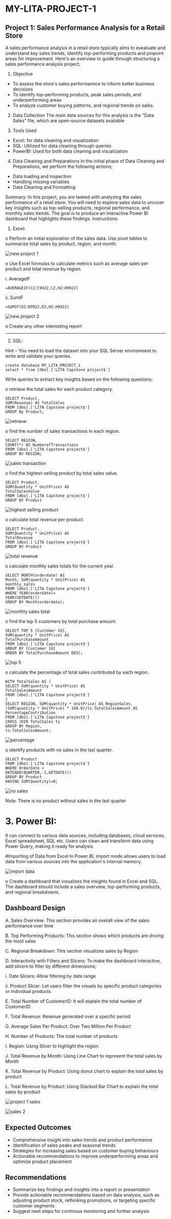 # MY-LITA-PROJECT-1

## Project 1: Sales Performance Analysis for a Retail Store 

A sales performance analysis in a retail store typically aims to evealuate and understand key sales trends, identify top-performing products and pinpoint areas for improvement. Here's an overview to guide through structuring a sales performance analysis project;

1.   Objective
*   To assess the store's sales performannce to inform better business decisions
*   To identify top-performing products, peak sales periods, and underperforming areas
*   To analyze customer buying patterns, and regional trends on sales.

2.   Data Collection
The main data sources for this analysis is the "Data Sales" file, which are open-source datasets available

3.   Tools Used
*   Excel:   for data cleaning and visualization
*   SQL:     Utilized for data cleaning through queries
*   PowerBI:   Used for both data cleaning and visualization

4.   Data Cleaning and Preparations
In the initial phase of Data Cleaning and Preparations, we perform the following actions;
*   Data loading and inspection
*   Handling missing variables
*   Data Cleaning and Formatting

Summary: In this project, you are tasked with analyzing the sales performance of a retail store. 
You will need to explore sales data to uncover key insights such as top-selling products, regional 
performance, and monthly sales trends. The goal is to produce an interactive Power BI 
dashboard that highlights these findings. 
Instructions: 

1. Excel:
   
o Perform an initial exploration of the sales data. Use pivot tables to summarize 
total sales by product, region, and month. 

![new project 1](https://github.com/user-attachments/assets/e37d0b43-d680-46f5-82c3-1aaeb2265079)


o Use Excel formulas to calculate metrics such as average sales per product and 
total revenue by region. 

i.   AverageIF

```
=AVERAGEIF(C2:C9922,C2,H2:H9922)
```

ii.   SumIF

```
=SUMIF(D2:D9922,D2,H2:H9922)
```


![new project 2](https://github.com/user-attachments/assets/2b4b38a2-639d-459f-adc1-2f9ddf3fef6d)


o Create any other interesting report


---

2. SQL:
   
Hint – You need to load the dataset into your SQL Server environment to write and 
validate your queries.

```
create database MY_LITA_PROJECT_1
select * from [dbo].['LITA Capstone project$']
```

Write queries to extract key insights based on the following questions;

o retrieve the total sales for each product category.

```
SELECT Product, 
SUM(Revenue) AS TotalSales
FROM [dbo].['LITA Capstone project$']
GROUP By Product;
```

![retrieve](https://github.com/user-attachments/assets/16f88ee5-d214-4683-bb04-1d53257f0b32)

o find the number of sales transactions in each region. 

```
SELECT REGION,
COUNT(*) AS NumberofTransactions
FROM [dbo].['LITA Capstone project$']
GROUP BY REGION;
```

![sales transaction](https://github.com/user-attachments/assets/470ea09c-5a08-42c1-aaed-c205a5be7526)


o find the highest-selling product by total sales value. 

```
SELECT Product,
SUM(Quantity * UnitPrice) AS
TotalSalesValue
FROM [dbo].['LITA Capstone project$']
GROUP BY Product
```

![highest selling product](https://github.com/user-attachments/assets/0b6a5a82-de66-4b79-a20b-721e150c700d)

o calculate total revenue per product. 

```
SELECT Product,
SUM(Quantity * UnitPrice) AS
TotalRevenue
FROM [dbo].['LITA Capstone project$']
GROUP BY Product
```
![total revenue](https://github.com/user-attachments/assets/8b626e32-9ca1-429c-9e19-9665cdd89028)

o calculate monthly sales totals for the current year. 

```
SELECT MONTH(orderdate) AS
Month, SUM(quantity * UnitPrice) AS
monthly_sales
FROM [dbo].['LITA Capstone project$']
WHERE YEAR(orderdate)= 
YEAR(GETDATE())
GROUP BY Month(orderdate);
```

![monthly sales total](https://github.com/user-attachments/assets/94d4e075-30af-40c8-921f-9eff34d355c6)

o find the top 5 customers by total purchase amount. 

```
SELECT TOP 5 [Customer Id],
SUM(quantity * UnitPrice) AS
TotalPurchaseAmount
FROM [dbo].['LITA Capstone project$']
GROUP BY [Customer Id]
ORDER BY TotalPurchaseAmount DESC;
```

![top 5](https://github.com/user-attachments/assets/8d1eeb0c-285f-475b-b511-d2270e20a489)

o calculate the percentage of total sales contributed by each region. 

```
WITH TotalSales AS (
SELECT SUM(quantity * UnitPrice) AS 
TotalSalesAmount
FROM [dbo].['LITA Capstone project$']
)
SELECT REGION, SUM(quantity * UnitPrice) AS RegionSales,
(SUM(quantity * UnitPrice) * 100.0)/ts.TotalSalesAmount AS PercentageContribution
FROM [dbo].['LITA Capstone project$']
CROSS JOIN TotalSales ts
GROUP BY Region,
ts.TotalSalesAmount;
```

![percentage](https://github.com/user-attachments/assets/6f9f43ea-f110-4d85-bb81-3399ee076d08)

o identify products with no sales in the last quarter.

```
SELECT Product
FROM [dbo].['LITA Capstone project$']
WHERE OrderDate <
DATEADD(QUARTER,-1,GETDATE())
GROUP BY Product
HAVING SUM(Quantity)=0;
```

![no sales](https://github.com/user-attachments/assets/2f2a8c27-1b54-4903-a734-f05bb5c6c70d)

Note: There is no product without sales in the last quarter

# 3. Power BI: 

It can connect to various data sources, including databases, cloud services, Excel spreadsheet, SQL etc. Users can clean and transform data using Power Query, making it ready for analysis. 

#Importing of Data from Excel
In Power BI, import mode allows users to load data from various sources into the application's internal memory.

![import data](https://github.com/user-attachments/assets/27a8e577-7b12-4b3d-b10f-c2a0f4c502d7)

o Create a dashboard that visualizes the insights found in Excel and SQL. The 
dashboard should include a sales overview, top-performing products, and 
regional breakdowns.

## Dashboard Design

A.   Sales Overview:            This section provides an overall view of the sales performance over time

B.   Top Performing Products:   This section shows which products are driving the most sales

C.   Regional Breakdown:        This section visualizes sales by Region

D.   Interactivity with Filters and Slicers:   To make the dashboard interactive, add slicers to filter by different dimensions;

i.   Date Slicers:               Allow filtering by date range

ii.   Product Slicer:            Let users filter the visuals by specific product categories or individual products 

E.   Total Number of CustomerID:   It will explain the total number of CustomerID

F.   Total Revenue:   Revenue generated over a specific period 

G.   Average Sales Per Product:   Over Two Million Per Product

H.   Number of Products:   The total number of products

I.   Region:   Using Slicer to highlight the region

J.   Total Revenue by Month:   Using Line Chart to represent the total sales by Month

K.   Total Revenue by Product:   Using donut chart to explain the total sales by product

L.   Total Revenue by Product:   Using Stacked Bar Chart to explain the total sales by product   


![project 1 sales](https://github.com/user-attachments/assets/ad8e3f7d-9ebe-46ec-be81-92d7acfc199a)



![sales 2](https://github.com/user-attachments/assets/4cffa20b-fd57-4dc9-9784-66ffe018e3e6)


## Expected Outcomes

*   Comprehensive insight into sales trends and product performance
*   Identification of sales peaks and seasonal trends
*   Strategies for increasing sales based on customer buying behaviours
*   Actionable recommendations to improve underperformiing areas and optimize product placement

## Recommendations

*   Summarize key findings and insights into a report or presentation
*   Provide actionable recommendations based on data analysis, such as adjusting product stock, rethinking promotions, or targeting specific customer segments
*   Suggest next steps for continous monitoring and further analysis 

